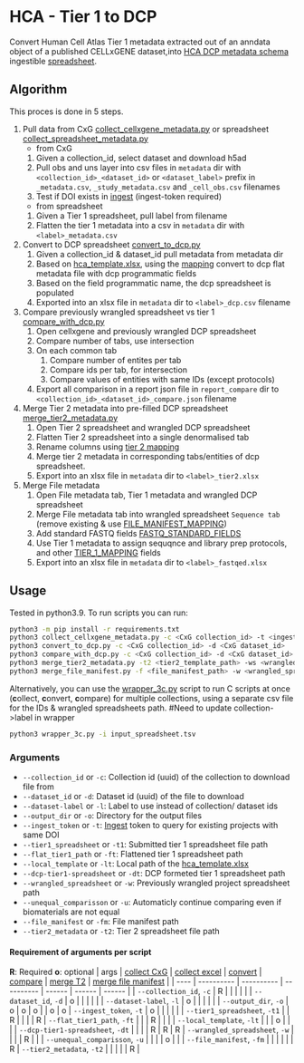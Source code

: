 # HCA - Tier 1 to DCP
Convert Human Cell Atlas Tier 1 metadata extracted out of an anndata object of a published CELLxGENE dataset,into [HCA DCP metadata schema](https://github.com/HumanCellAtlas/metadata-schema/tree/master/json_schema) ingestible [spreadsheet](https://github.com/ebi-ait/geo_to_hca/tree/master/template).

## Algorithm
This proces is done in 5 steps.
1. Pull data from CxG [collect_cellxgene_metadata.py](collect_cellxgene_metadata.py) or spreadsheet [collect_spreadsheet_metadata.py](collect_spreadsheet_metadata.py)
    - from CxG
    1. Given a collection_id, select dataset and download h5ad
    1. Pull obs and uns layer into csv files in `metadata` dir with `<collection_id>_<dataset_id>` or `<dataset_label>` prefix in `_metadata.csv`, `_study_metadata.csv` and `_cell_obs.csv` filenames
    1. Test if DOI exists in [ingest](https://contribute.data.humancellatlas.org/) (ingest-token required)
    - from spreadsheet
    1. Given a Tier 1 spreadsheet, pull label from filename
    1. Flatten the tier 1 metadata into a csv in `metadata` dir with `<label>_metadata.csv`
1. Convert to DCP spreadsheet [convert_to_dcp.py](convert_to_dcp.py)
    1. Given a collection_id & dataset_id pull metadata from metadata dir
    1. Based on [hca_template.xlsx](https://github.com/ebi-ait/geo_to_hca/raw/master/template/hca_template.xlsx), using the [mapping](helper_files/tier1_mapping.py) convert to dcp flat metadata file with dcp programmatic fields
    1. Based on the field programmatic name, the dcp spreadsheet is populated
    1. Exported into an xlsx file in `metadata` dir to `<label>_dcp.csv` filename
1. Compare previously wrangled spreadsheet vs tier 1 [compare_with_dcp.py](compare_with_dcp.py)
    1. Open cellxgene and previously wrangled DCP spreadsheet
    1. Compare number of tabs, use intersection
    1. On each common tab 
        1. Compare number of entites per tab
        1. Compare ids per tab, for intersection
        1. Compare values of entities with same IDs (except protocols)
    1. Export all comparison in a report json file in `report_compare` dir to `<collection_id>_<dataset_id>_compare.json` filename
1. Merge Tier 2 metadata into pre-filled DCP spreadsheet [merge_tier2_metadata.py](merge_tier2_metadata.py)
    1. Open Tier 2 spreadsheet and wrangled DCP spreadsheet
    1. Flatten Tier 2 spreadsheet into a single denormalised tab
    1. Rename columns using [tier 2 mapping](helper_files/tier2_mapping.py)
    1. Merge tier 2 metadata in corresponding tabs/entities of dcp spreadsheet.
    1. Export into an xlsx file in `metadata` dir to `<label>_tier2.xlsx`
1. Merge File metadata
    1. Open File metadata tab, Tier 1 metadata and wrangled DCP spreadsheet
    1. Merge File metadata tab into wrangled spreadsheet `Sequence tab` (remove existing & use [FILE_MANIFEST_MAPPING](helper_files/file_mapping.py))
    1. Add standard FASTQ fields [FASTQ_STANDARD_FIELDS](helper_files/file_mapping.py)
    1. Use Tier 1 metadata to assign sequqnce and library prep protocols, and other [TIER_1_MAPPING](helper_files/file_mapping.py) fields
    1. Export into an xlsx file in `metadata` dir to `<label>_fastqed.xlsx`


## Usage
Tested in python3.9. To run scripts you can run:
```bash
python3 -m pip install -r requirements.txt
python3 collect_cellxgene_metadata.py -c <CxG collection_id> -t <ingest-token>
python3 convert_to_dcp.py -c <CxG collection_id> -d <CxG dataset_id>
python3 compare_with_dcp.py -c <CxG collection_id> -d <CxG dataset_id> -w <previously wrangled spreadsheet path>
python3 merge_tier2_metadata.py -t2 <tier2_template_path> -ws <wrangled spreadsheet path> -o <output dir path>
python3 merge_file_manifest.py -f <file_manifest_path> -w <wrangled_spreadsheet path> -t <tier1_spreadsheet path> -o <output_path>
```

Alternatively, you can use the [wrapper_3c.py](wrapper_3c.py) script to run C scripts at once (**c**ollect, **c**onvert, **c**ompare) for multiple collections, using a separate csv file for the IDs & wrangled spreadsheets path. #Need to update collection->label in wrapper
```bash
python3 wrapper_3c.py -i input_spreadsheet.tsv
```

### Arguments
- `--collection_id` or `-c`: Collection id (uuid) of the collection to download file from
- `--dataset_id` or `-d`: Dataset id (uuid) of the file to download
- `--dataset-label` or `-l`: Label to use instead of collection/ dataset ids
- `--output_dir` or `-o`: Directory for the output files
- `--ingest_token` or `-t`: [Ingest](https://contribute.data.humancellatlas.org/) token to query for existing projects with same DOI
- `--tier1_spreadsheet` or `-t1`: Submitted tier 1 spreadsheet file path
- `--flat_tier1_path` or `-ft`: Flattened tier 1 spreadsheet path
- `--local_template` or `-lt`: Local path of the [hca_template.xlsx](https://github.com/ebi-ait/geo_to_hca/raw/master/template/hca_template.xlsx)
- `--dcp-tier1-spreadsheet` or `-dt`: DCP formeted tier 1 spreadsheet path
- `--wrangled_spreadsheet` or `-w`: Previously wrangled project spreadsheet path
- `--unequal_comparisson` or `-u`: Automaticly continue comparing even if biomaterials are not equal
- `--file_manifest` or `-fm`: File manifest path
- `--tier2_metadata` or `-t2`: Tier 2 spreadsheet file path

#### Requirement of arguments per script
**R**: Required
**o**: optional
| args | [collect CxG](collect_cellxgene_metadata.py) | [collect excel](collect_cellxgene_metadata.py) | [convert](convert_to_dcp.py) | [compare](compare_with_dcp.py) | [merge T2](merge_tier2_metadata.py) | [merge file manifest](merge_file_manifest.py) |
| ---- | ---------- | ---------- | ---------- | ------ | ------ | ------ | 
| `--collection_id`, `-c` | R |  |  |  |  | 
| `--dataset_id`, `-d` | o |  |  |  |  | 
| `--dataset-label`, `-l` | o |  |  |  |  | 
| `--output_dir`, `-o` | o | o | o |  | o | o
| `--ingest_token`, `-t` | o |  |  |  |  | 
| `--tier1_spreadsheet`, `-t1` |  | R |  |  |  | R
| `--flat_tier1_path`, `-ft` |  |  | R |  |  | 
| `--local_template`, `-lt` |  |  | o |  |  | 
| `--dcp-tier1-spreadsheet`, `-dt` |  |  |  | R | R | R
| `--wrangled_spreadsheet`, `-w` |  |  |  | R |  | 
| `--unequal_comparisson`, `-u` |  |  |  | o |  | 
| `--file_manifest`, `-fm` |  |  |  |  |  | R
| `--tier2_metadata`, `-t2` |  |  |  |  | R | 